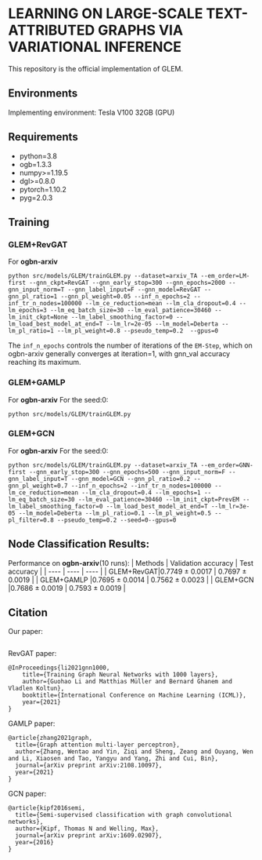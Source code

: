 # LEARNING ON LARGE-SCALE TEXT-ATTRIBUTED GRAPHS VIA VARIATIONAL INFERENCE
This repository is the official implementation of GLEM.

## Environments
Implementing environment: Tesla V100 32GB (GPU)
  
## Requirements

- python=3.8
- ogb=1.3.3
- numpy>=1.19.5
- dgl>=0.8.0
- pytorch=1.10.2
- pyg=2.0.3


## Training
### GLEM+RevGAT
For **ogbn-arxiv**
```
python src/models/GLEM/trainGLEM.py --dataset=arxiv_TA --em_order=LM-first --gnn_ckpt=RevGAT --gnn_early_stop=300 --gnn_epochs=2000 --gnn_input_norm=T --gnn_label_input=F --gnn_model=RevGAT --gnn_pl_ratio=1 --gnn_pl_weight=0.05 --inf_n_epochs=2 --inf_tr_n_nodes=100000 --lm_ce_reduction=mean --lm_cla_dropout=0.4 --lm_epochs=3 --lm_eq_batch_size=30 --lm_eval_patience=30460 --lm_init_ckpt=None --lm_label_smoothing_factor=0 --lm_load_best_model_at_end=T --lm_lr=2e-05 --lm_model=Deberta --lm_pl_ratio=1 --lm_pl_weight=0.8 --pseudo_temp=0.2  --gpus=0 
```
The `inf_n_epochs` controls the number of iterations of the `EM-Step`, which on ogbn-arxiv generally converges at iteration=1, with gnn_val accuracy reaching its maximum.

### GLEM+GAMLP
For **ogbn-arxiv**
For the seed:0:
``` 
python src/models/GLEM/trainGLEM.py 
```
### GLEM+GCN
For **ogbn-arxiv**
For the seed:0:
```
python src/models/GLEM/trainGLEM.py --dataset=arxiv_TA --em_order=GNN-first --gnn_early_stop=300 --gnn_epochs=500 --gnn_input_norm=F --gnn_label_input=T --gnn_model=GCN --gnn_pl_ratio=0.2 --gnn_pl_weight=0.7 --inf_n_epochs=2 --inf_tr_n_nodes=100000 --lm_ce_reduction=mean --lm_cla_dropout=0.4 --lm_epochs=1 --lm_eq_batch_size=30 --lm_eval_patience=30460 --lm_init_ckpt=PrevEM --lm_label_smoothing_factor=0 --lm_load_best_model_at_end=T --lm_lr=3e-05 --lm_model=Deberta --lm_pl_ratio=0.1 --lm_pl_weight=0.5 --pl_filter=0.8 --pseudo_temp=0.2 --seed=0--gpus=0
```
## Node Classification Results:
Performance on **ogbn-arxiv**(10 runs):
| Methods   | Validation accuracy  | Test accuracy  |
|  ----  | ----  |  ---- |
| GLEM+RevGAT|0.7749 ± 0.0017 | 0.7697 ± 0.0019 |
| GLEM+GAMLP |0.7695 ± 0.0014 | 0.7562 ± 0.0023 |
| GLEM+GCN   |0.7686 ± 0.0019 | 0.7593 ± 0.0019 |

## Citation
Our paper:
```

```
RevGAT paper:
```
@InProceedings{li2021gnn1000,
    title={Training Graph Neural Networks with 1000 layers},
    author={Guohao Li and Matthias Müller and Bernard Ghanem and Vladlen Koltun},
    booktitle={International Conference on Machine Learning (ICML)},
    year={2021}
}
```

GAMLP paper:
```
@article{zhang2021graph,
  title={Graph attention multi-layer perceptron},
  author={Zhang, Wentao and Yin, Ziqi and Sheng, Zeang and Ouyang, Wen and Li, Xiaosen and Tao, Yangyu and Yang, Zhi and Cui, Bin},
  journal={arXiv preprint arXiv:2108.10097},
  year={2021}
}
```


GCN paper:
```
@article{kipf2016semi,
  title={Semi-supervised classification with graph convolutional networks},
  author={Kipf, Thomas N and Welling, Max},
  journal={arXiv preprint arXiv:1609.02907},
  year={2016}
}
```
